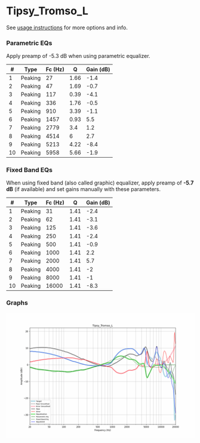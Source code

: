 # Tipsy_Tromso_L
See [usage instructions](https://github.com/jaakkopasanen/AutoEq#usage) for more options and info.

### Parametric EQs
Apply preamp of -5.3 dB when using parametric equalizer.

|   # | Type    |   Fc (Hz) |    Q |   Gain (dB) |
|-----|---------|-----------|------|-------------|
|   1 | Peaking |        27 | 1.66 |        -1.4 |
|   2 | Peaking |        47 | 1.69 |        -0.7 |
|   3 | Peaking |       117 | 0.39 |        -4.1 |
|   4 | Peaking |       336 | 1.76 |        -0.5 |
|   5 | Peaking |       910 | 3.39 |        -1.1 |
|   6 | Peaking |      1457 | 0.93 |         5.5 |
|   7 | Peaking |      2779 | 3.4  |         1.2 |
|   8 | Peaking |      4514 | 6    |         2.7 |
|   9 | Peaking |      5213 | 4.22 |        -8.4 |
|  10 | Peaking |      5958 | 5.66 |        -1.9 |

### Fixed Band EQs
When using fixed band (also called graphic) equalizer, apply preamp of **-5.7 dB** (if available) and set gains manually with these parameters.

|   # | Type    |   Fc (Hz) |    Q |   Gain (dB) |
|-----|---------|-----------|------|-------------|
|   1 | Peaking |        31 | 1.41 |        -2.4 |
|   2 | Peaking |        62 | 1.41 |        -3.1 |
|   3 | Peaking |       125 | 1.41 |        -3.6 |
|   4 | Peaking |       250 | 1.41 |        -2.4 |
|   5 | Peaking |       500 | 1.41 |        -0.9 |
|   6 | Peaking |      1000 | 1.41 |         2.2 |
|   7 | Peaking |      2000 | 1.41 |         5.7 |
|   8 | Peaking |      4000 | 1.41 |        -2   |
|   9 | Peaking |      8000 | 1.41 |        -1   |
|  10 | Peaking |     16000 | 1.41 |        -8.3 |

### Graphs
![](./Tipsy_Tromso_L.png)
